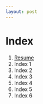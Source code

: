 ```yaml
---
layout: post
---
```

# Index

1. [Resume](/doc/resume)
2. Index 1 
3. Index 2
4. Index 3
5. Index 4
6. Index 5
7. Index 6
